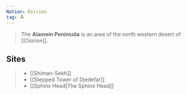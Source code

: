 ```yaml
---
Nation: Osirion
tag: 🏝️
---
```


> The **Alamein Peninsula** is an area of the north western desert of [[Osirion]].


## Sites

> - [[Shiman-Sekh]]
> - [[Stepped Tower of Djedefar]]
> - [[Sphinx Head|The Sphinx Head]]







